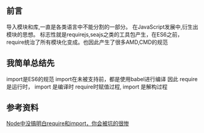 ## 前言

导入模块和库,一直是各类语言中不能分割的一部分。
在JavaScript发展中,衍生出模块的思想。
标志性就是requirejs,seajs之类的工具包产生，在ES6之前，require统治了所有模块化变成。也因此产生了很多AMD,CMD的规范

## 我简单总结先

import是ES6的规范
import在未被支持前，都是使用babel进行编译
因此 require是运行时， import 是编译时
    require时赋值过程, import 是解构过程

## 参考资料

[Node中没搞明白require和import，你会被坑的很惨
](http://imweb.io/topic/582293894067ce9726778be9)